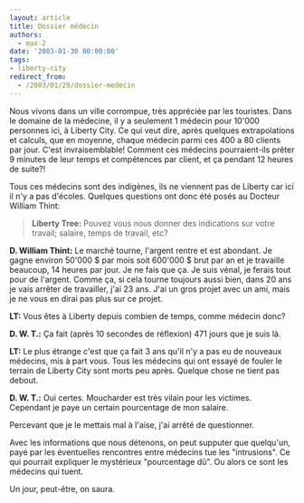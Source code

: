 ```yaml
---
layout: article
title: Dossier médecin
authors:
  - max-2
date: '2003-01-30 00:00:00'
tags:
- liberty-city
redirect_from:
  - /2003/01/29/dossier-medecin
---
```


Nous vivons dans un ville corrompue, très appréciée par les touristes. Dans le domaine de la médecine, il y a seulement 1 médecin pour 10'000 personnes ici, à Liberty City. Ce qui veut dire, après quelques extrapolations et calculs, que en moyenne, chaque médecin parmi ces 400 a 80 clients par jour. C'est invraisemblable! Comment ces médecins pourraient-ils prêter 9 minutes de leur temps et compétences par client, et ça pendant 12 heures de suite?!

Tous ces médecins sont des indigènes, ils ne viennent pas de Liberty car ici il n'y a pas d'écoles. Quelques questions ont donc été posés au Docteur William Thint:

> **Liberty Tree:** Pouvez vous nous donner des indications sur votre travail; salaire, temps de travail, etc?

**D. William Thint:** Le marché tourne, l'argent rentre et est abondant. Je gagne environ 50'000 $ par mois soit 600'000 $ brut par an et je travaille beaucoup, 14 heures par jour. Je ne fais que ça. Je suis vénal, je ferais tout pour de l'argent. Comme ça, si cela tourne toujours aussi bien, dans 20 ans je vais arrêter de travailler, j'ai 23 ans. J'ai un gros projet avec un ami, mais je ne vous en dirai pas plus sur ce projet.

> 

**LT:** Vous êtes à Liberty depuis combien de temps, comme médecin donc?

> 

**D. W. T.:** Ça fait (après 10 secondes de réflexion) 471 jours que je suis là.

> 

**LT:** Le plus étrange c'est que ça fait 3 ans qu'il n'y a pas eu de nouveaux médecins, mis à part vous. Tous les médecins qui ont essayé de fouler le terrain de Liberty City sont morts peu après. Quelque chose ne tient pas debout.

> 

**D. W. T.:** Oui certes. Moucharder est très vilain pour les victimes. Cependant je paye un certain pourcentage de mon salaire.

Percevant que je le mettais mal à l'aise, j'ai arrêté de questionner.

Avec les informations que nous détenons, on peut supputer que quelqu'un, payé par les éventuelles rencontres entre médecins tue les "intrusions". Ce qui pourrait expliquer le mystérieux "pourcentage dû". Ou alors ce sont les médecins qui tuent.

Un jour, peut-être, on saura.